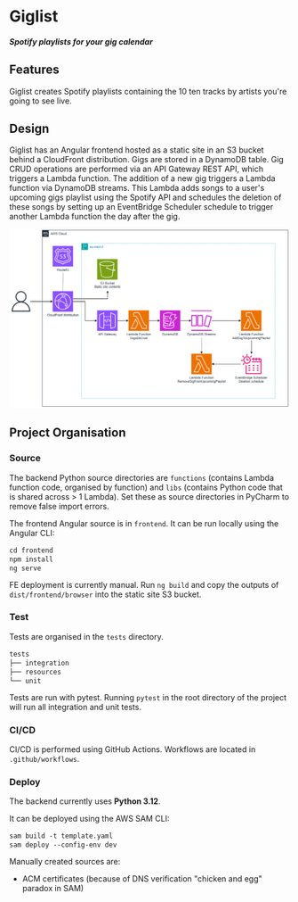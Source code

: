 # Giglist
#### *Spotify playlists for your gig calendar*


## Features

Giglist creates Spotify playlists containing the 10 ten tracks by artists you're going to see live.

## Design

Giglist has an Angular frontend hosted as a static site in an S3 bucket behind a CloudFront distribution.
Gigs are stored in a DynamoDB table. 
Gig CRUD operations are performed via an API Gateway REST API, which triggers a Lambda function.
The addition of a new gig triggers a Lambda function via DynamoDB streams.
This Lambda adds songs to a user's upcoming gigs playlist using the Spotify API and 
schedules the deletion of these songs by setting up an EventBridge Scheduler schedule to trigger another 
Lambda function the day after the gig.

![Architecture diagram for Giglist](docs/assets/architecture.png)

## Project Organisation

### Source

The backend Python source directories are `functions` (contains Lambda function code, organised by function) and `libs`
(contains Python code that is shared across > 1 Lambda). Set these as source directories in PyCharm to remove false
import errors.

The frontend Angular source is in `frontend`. It can be run locally using the Angular CLI:
```commandline
cd frontend
npm install
ng serve
```

FE deployment is currently manual. Run `ng build` and copy the outputs of `dist/frontend/browser` into the static 
site S3 bucket.

### Test

Tests are organised in the `tests` directory.
```
tests
├── integration
├── resources
└── unit
```

Tests are run with pytest. Running `pytest` in the root directory of the project will run all integration and unit tests.

### CI/CD

CI/CD is performed using GitHub Actions. Workflows are located in `.github/workflows`.

### Deploy

The backend currently uses **Python 3.12**. 

It can be deployed using the AWS SAM CLI:
```commandline
sam build -t template.yaml
sam deploy --config-env dev
```

Manually created sources are: 
- ACM certificates (because of DNS verification "chicken and egg" paradox in SAM)